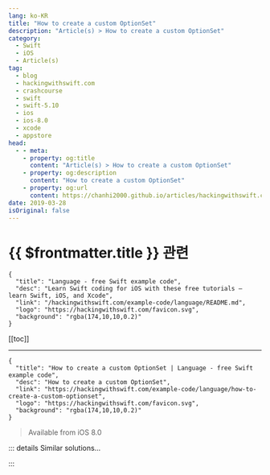 ```yaml
---
lang: ko-KR
title: "How to create a custom OptionSet"
description: "Article(s) > How to create a custom OptionSet"
category:
  - Swift
  - iOS
  - Article(s)
tag: 
  - blog
  - hackingwithswift.com
  - crashcourse
  - swift
  - swift-5.10
  - ios
  - ios-8.0
  - xcode
  - appstore
head:
  - - meta:
    - property: og:title
      content: "Article(s) > How to create a custom OptionSet"
    - property: og:description
      content: "How to create a custom OptionSet"
    - property: og:url
      content: https://chanhi2000.github.io/articles/hackingwithswift.com/example-code/language/how-to-create-a-custom-optionset.html
date: 2019-03-28
isOriginal: false
---
```


# {{ $frontmatter.title }} 관련

```component VPCard
{
  "title": "Language - free Swift example code",
  "desc": "Learn Swift coding for iOS with these free tutorials – learn Swift, iOS, and Xcode",
  "link": "/hackingwithswift.com/example-code/language/README.md",
  "logo": "https://hackingwithswift.com/favicon.svg",
  "background": "rgba(174,10,10,0.2)"
}
```

[[toc]]

---

```component VPCard
{
  "title": "How to create a custom OptionSet | Language - free Swift example code",
  "desc": "How to create a custom OptionSet",
  "link": "https://hackingwithswift.com/example-code/language/how-to-create-a-custom-optionset",
  "logo": "https://hackingwithswift.com/favicon.svg",
  "background": "rgba(174,10,10,0.2)"
}
```

> Available from iOS 8.0

<!-- TODO: 작성 -->

<!-- 
Option sets are similar to enums, but they are designed to work as a set so you can use more than one at a time. For example, when using the `range(of:)` method of a string, you can specify `.caseInsensitive` to have the search ignore case, you can specify `.backwards` to have the search start from the end of the string, or you can combine the two:

```swift
let string = "The rain in Spain"
let range = string.range(of: "rain", options: [.caseInsensitive, .backwards])
```

That searches through the string backwards and ignoring case – we provided both options at the same time. This functionality looks like an enum, but it can also be treated as an array; Swift figures it out for you.

You can write your own by making a custom struct that conforms to the `OptionSet` protocol, and it doesn’t take much:

1. Create a constant describing what the underlying value is – it’s normally an integer, but you need to be specific. 
<li>Make static instances of your struct for each option you want to represent.
<li>Each of those should have a unique raw value, so its common to use bit-shifting to avoid mistakes.
<li>Add any groups of those instances as new statics.

To demonstrate this, let’s create a `UserRoles` struct that defines roles a user might have in a GitHub account: they can create things, destroy things, and get the status of things.

All three of those roles need unique raw values, so we’re going to use bit shifting – `1 << 0`, `1 << 1`, and so on – to make that clear.

Here’s how it looks in Swift:

```swift
struct UserRoles: OptionSet {
    let rawValue: Int

    static let status = UserRoles(rawValue: 1 << 0)
    static let create = UserRoles(rawValue: 1 << 1)
    static let destroy = UserRoles(rawValue: 1 << 2)
    static let all: UserRoles = [.status, .create, .destroy]
}
```

You can now use any of those roles by themselves or in an array:

```swift
let roles1: UserRoles = [.create]
let roles2: UserRoles = [.create, .destroy]
let roles3: UserRoles = [.create, .destroy, .status]
let roles4 = UserRoles.all
```

-->

::: details Similar solutions…

<!--
/quick-start/swiftui/how-to-create-and-compose-custom-views">How to create and compose custom views 
/example-code/uikit/how-to-create-live-playgrounds-in-xcode">How to create live playgrounds in Xcode 
/quick-start/swiftui/how-to-create-a-custom-transition">How to create a custom transition 
/quick-start/swiftui/how-to-create-custom-animated-drawings-with-timelineview-and-canvas">How to create custom animated drawings with TimelineView and Canvas 
/example-code/core-haptics/how-to-play-custom-vibrations-using-core-haptics">How to play custom vibrations using Core Haptics</a>
-->

:::

